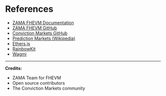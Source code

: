 # References

- [ZAMA FHEVM Documentation](https://docs.zama.ai/)
- [ZAMA FHEVM GitHub](https://github.com/zama-ai)
- [Conviction Markets GitHub](https://github.com/your-repo)
- [Prediction Markets (Wikipedia)](https://en.wikipedia.org/wiki/Prediction_market)
- [Ethers.js](https://docs.ethers.io/)
- [RainbowKit](https://www.rainbowkit.com/)
- [Wagmi](https://wagmi.sh/)

---

**Credits:**
- ZAMA Team for FHEVM
- Open source contributors
- The Conviction Markets community 